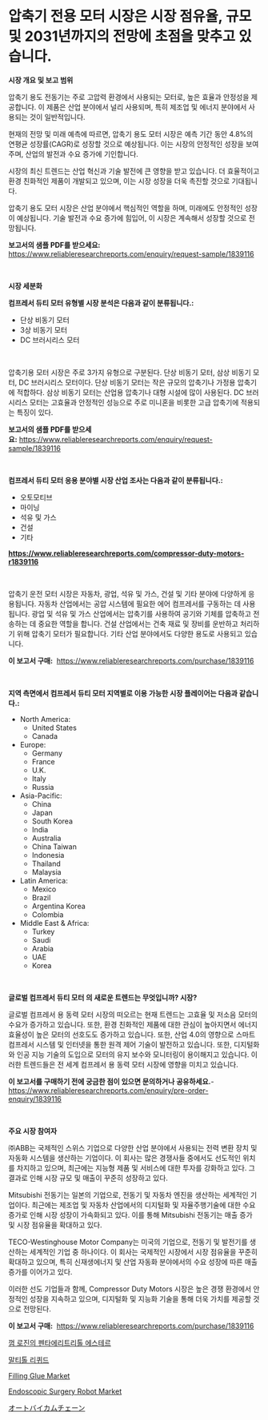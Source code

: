 <p><h1>압축기 전용 모터 시장은 시장 점유율, 규모 및 2031년까지의 전망에 초점을 맞추고 있습니다.</h1></p><p><strong>시장 개요 및 보고 범위</strong></p>
<p><p>압축기 용도 전동기는 주로 고압력 환경에서 사용되는 모터로, 높은 효율과 안정성을 제공합니다. 이 제품은 산업 분야에서 널리 사용되며, 특히 제조업 및 에너지 분야에서 사용되는 것이 일반적입니다.</p><p>현재의 전망 및 미래 예측에 따르면, 압축기 용도 모터 시장은 예측 기간 동안 4.8%의 연평균 성장률(CAGR)로 성장할 것으로 예상됩니다. 이는 시장의 안정적인 성장을 보여주며, 산업의 발전과 수요 증가에 기인합니다.</p><p>시장의 최신 트렌드는 산업 혁신과 기술 발전에 큰 영향을 받고 있습니다. 더 효율적이고 환경 친화적인 제품이 개발되고 있으며, 이는 시장 성장을 더욱 촉진할 것으로 기대됩니다.</p><p>압축기 용도 모터 시장은 산업 분야에서 핵심적인 역할을 하며, 미래에도 안정적인 성장이 예상됩니다. 기술 발전과 수요 증가에 힘입어, 이 시장은 계속해서 성장할 것으로 전망됩니다.</p></p>
<p><strong>보고서의 샘플 PDF를 받으세요:</strong> <a href="https://www.reliableresearchreports.com/enquiry/request-sample/1839116">https://www.reliableresearchreports.com/enquiry/request-sample/1839116</a></p>
<p>&nbsp;</p>
<p><strong>시장 세분화</strong></p>
<p><strong>컴프레서 듀티 모터 유형별 시장 분석은 다음과 같이 분류됩니다.:</strong></p>
<p><ul><li>단상 비동기 모터</li><li>3상 비동기 모터</li><li>DC 브러시리스 모터</li></ul></p>
<p>&nbsp;</p>
<p><p>압축기용 모터 시장은 주로 3가지 유형으로 구분된다. 단상 비동기 모터, 삼상 비동기 모터, DC 브러시리스 모터이다. 단상 비동기 모터는 작은 규모의 압축기나 가정용 압축기에 적합하다. 삼상 비동기 모터는 산업용 압축기나 대형 시설에 많이 사용된다. DC 브러시리스 모터는 고효율과 안정적인 성능으로 주로 미니혼을 비롯한 고급 압축기에 적용되는 특징이 있다.</p></p>
<p><strong>보고서의 샘플 PDF를 받으세요:</strong>&nbsp;<a href="https://www.reliableresearchreports.com/enquiry/request-sample/1839116">https://www.reliableresearchreports.com/enquiry/request-sample/1839116</a></p>
<p>&nbsp;</p>
<p><strong> 컴프레서 듀티 모터 응용 분야별 시장 산업 조사는 다음과 같이 분류됩니다.:</strong></p>
<p><ul><li>오토모티브</li><li>마이닝</li><li>석유 및 가스</li><li>건설</li><li>기타</li></ul></p>
<p><strong><a href="https://www.reliableresearchreports.com/compressor-duty-motors-r1839116">https://www.reliableresearchreports.com/compressor-duty-motors-r1839116</a></strong></p>
<p>&nbsp;</p>
<p><p>압축기 운전 모터 시장은 자동차, 광업, 석유 및 가스, 건설 및 기타 분야에 다양하게 응용됩니다. 자동차 산업에서는 공압 시스템에 필요한 에어 컴프레서를 구동하는 데 사용됩니다. 광업 및 석유 및 가스 산업에서는 압축기를 사용하여 공기와 기체를 압축하고 전송하는 데 중요한 역할을 합니다. 건설 산업에서는 건축 재료 및 장비를 운반하고 처리하기 위해 압축기 모터가 필요합니다. 기타 산업 분야에서도 다양한 용도로 사용되고 있습니다.</p></p>
<p><strong>이 보고서 구매:</strong>&nbsp; <a href="https://www.reliableresearchreports.com/purchase/1839116">https://www.reliableresearchreports.com/purchase/1839116</a></p>
<p>&nbsp;</p>
<p><strong>지역 측면에서 컴프레서 듀티 모터 지역별로 이용 가능한 시장 플레이어는 다음과 같습니다.:</strong></p>
<p><ul>
    <li>
        North America:
        <ul>
            <li>United States</li>
            <li>Canada</li>
        </ul>
    </li>
    <li>
        Europe:
        <ul>
            <li>Germany</li>
            <li>France</li>
            <li>U.K.</li>
            <li>Italy</li>
            <li>Russia</li>
        </ul>
    </li>
    <li>
        Asia-Pacific:
        <ul>
            <li>China</li>
            <li>Japan</li>
            <li>South Korea</li>
            <li>India</li>
            <li>Australia</li>
            <li>China Taiwan</li>
            <li>Indonesia</li>
            <li>Thailand</li>
            <li>Malaysia</li>
        </ul>
    </li>
    <li>
        Latin America:
        <ul>
            <li>Mexico</li>
            <li>Brazil</li>
            <li>Argentina Korea</li>
            <li>Colombia</li>
        </ul>
    </li>
    <li>
        Middle East & Africa:
        <ul>
            <li>Turkey</li>
            <li>Saudi</li>
            <li>Arabia</li>
            <li>UAE</li>
            <li>Korea</li>
        </ul>
    </li>
    </ul></p>
<p>&nbsp;</p>
<p><strong>글로벌 컴프레서 듀티 모터 의 새로운 트렌드는 무엇입니까? 시장?</strong></p>
<p><p>글로벌 컴프레서 용 동력 모터 시장의 떠오르는 현재 트렌드는 고효율 및 저소음 모터의 수요가 증가하고 있습니다. 또한, 환경 친화적인 제품에 대한 관심이 높아지면서 에너지 효율성이 높은 모터의 선호도도 증가하고 있습니다. 또한, 산업 4.0의 영향으로 스마트 컴프레서 시스템 및 인터넷을 통한 원격 제어 기술이 발전하고 있습니다. 또한, 디지털화와 인공 지능 기술의 도입으로 모터의 유지 보수와 모니터링이 용이해지고 있습니다. 이러한 트렌드들은 전 세계 컴프레서 용 동력 모터 시장에 영향을 미치고 있습니다.</p></p>
<p><strong>이 보고서를 구매하기 전에 궁금한 점이 있으면 문의하거나 공유하세요.</strong>- <a href="https://www.reliableresearchreports.com/enquiry/pre-order-enquiry/1839116">https://www.reliableresearchreports.com/enquiry/pre-order-enquiry/1839116</a></p>
<p>&nbsp;</p>
<p><strong>주요 시장 참여자</strong></p>
<p><p>㈜ABB는 국제적인 스위스 기업으로 다양한 산업 분야에서 사용되는 전력 변환 장치 및 자동화 시스템을 생산하는 기업이다. 이 회사는 많은 경쟁사들 중에서도 선도적인 위치를 차지하고 있으며, 최근에는 지능형 제품 및 서비스에 대한 투자를 강화하고 있다. 그 결과로 인해 시장 규모 및 매출이 꾸준히 성장하고 있다.</p><p>Mitsubishi 전동기는 일본의 기업으로, 전동기 및 자동차 엔진을 생산하는 세계적인 기업이다. 최근에는 제조업 및 자동차 산업에서의 디지털화 및 자율주행기술에 대한 수요 증가로 인해 시장 성장이 가속화되고 있다. 이를 통해 Mitsubishi 전동기는 매출 증가 및 시장 점유율을 확대하고 있다.</p><p>TECO-Westinghouse Motor Company는 미국의 기업으로, 전동기 및 발전기를 생산하는 세계적인 기업 중 하나이다. 이 회사는 국제적인 시장에서 시장 점유율을 꾸준히 확대하고 있으며, 특히 신재생에너지 및 산업 자동화 분야에서의 수요 성장에 따른 매출 증가를 이어가고 있다.</p><p>이러한 선도 기업들과 함께, Compressor Duty Motors 시장은 높은 경쟁 환경에서 안정적인 성장을 지속하고 있으며, 디지털화 및 지능화 기술을 통해 더욱 가치를 제공할 것으로 전망된다.</p></p>
<p><strong>이 보고서 구매:</strong>&nbsp;&nbsp;<a href="https://www.reliableresearchreports.com/purchase/1839116">https://www.reliableresearchreports.com/purchase/1839116</a></p>
<p><p><a href="https://github.com/vs10l4sfg5c/Market-Research-Report-List-1/blob/main/784635922098.md">껌 로진의 펜타에리트리톨 에스테르</a></p><p><a href="https://github.com/Skyleitney456456/Market-Research-Report-List-1/blob/main/617714322099.md">말티톨 리퀴드</a></p><p><a href="https://issuu.com/reportprime-2/docs/filling-glue-market-size-2030.pptx">Filling Glue Market</a></p><p><a href="https://github.com/Krish2023na/Market-Research-Report-List-3/blob/main/endoscopic-surgery-robot-market.md">Endoscopic Surgery Robot Market</a></p><p><a href="https://github.com/LeanneBruen2023/Market-Research-Report-List-1/blob/main/881042024179.md">オートバイカムチェーン</a></p></p>